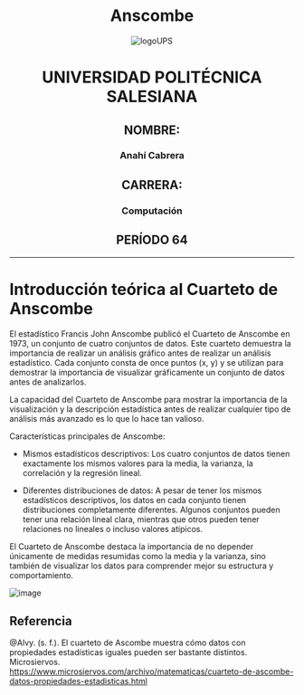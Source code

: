 <div align="center">
  <h1>Anscombe</h1>
  
  ![logoUPS](https://github.com/AnahiCb/Anscombe/assets/64875390/7b5d8cdd-a132-4ed3-8007-46d44f05b960)
  
  <h1>UNIVERSIDAD POLITÉCNICA SALESIANA</h2>
  <h2>NOMBRE:</h2>
  <h3>Anahí Cabrera</h3>
  <h2>CARRERA:</h2>
  <h3>Computación</h3>
  <h2>PERÍODO 64</h2>
</div>

---

# Introducción teórica al Cuarteto de Anscombe

El estadístico Francis John Anscombe publicó el Cuarteto de Anscombe en 1973, un conjunto de cuatro conjuntos de datos. Este cuarteto demuestra la importancia de realizar un análisis gráfico antes de realizar un análisis estadístico. Cada conjunto consta de once puntos (x, y) y se utilizan para demostrar la importancia de visualizar gráficamente un conjunto de datos antes de analizarlos.

La capacidad del Cuarteto de Anscombe para mostrar la importancia de la visualización y la descripción estadística antes de realizar cualquier tipo de análisis más avanzado es lo que lo hace tan valioso.

Características principales de Anscombe:
* Mismos estadísticos descriptivos: Los cuatro conjuntos de datos tienen exactamente los mismos valores para la media, la varianza, la correlación y la regresión lineal.

* Diferentes distribuciones de datos: A pesar de tener los mismos estadísticos descriptivos, los datos en cada conjunto tienen distribuciones completamente diferentes. Algunos conjuntos pueden tener una relación lineal clara, mientras que otros pueden tener relaciones no lineales o incluso valores atípicos.

El Cuarteto de Anscombe destaca la importancia de no depender únicamente de medidas resumidas como la media y la varianza, sino también de visualizar los datos para comprender mejor su estructura y comportamiento.

![image](https://github.com/AnahiCb/Anscombe/assets/64875390/02cf3060-f2f9-43ed-9dc8-8acc5f7acbc4)

## Referencia
@Alvy. (s. f.). El cuarteto de Ascombe muestra cómo datos con propiedades estadísticas iguales pueden ser bastante distintos. Microsiervos. https://www.microsiervos.com/archivo/matematicas/cuarteto-de-ascombe-datos-propiedades-estadisticas.html
